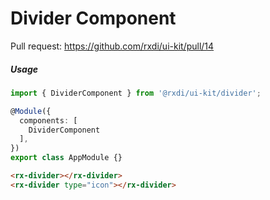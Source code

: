 
# Divider Component

Pull request: https://github.com/rxdi/ui-kit/pull/14


##### Usage

```typescript
import { DividerComponent } from '@rxdi/ui-kit/divider';

@Module({
  components: [
    DividerComponent
  ],
})
export class AppModule {}
```


```html
<rx-divider></rx-divider>
<rx-divider type="icon"></rx-divider>
```

